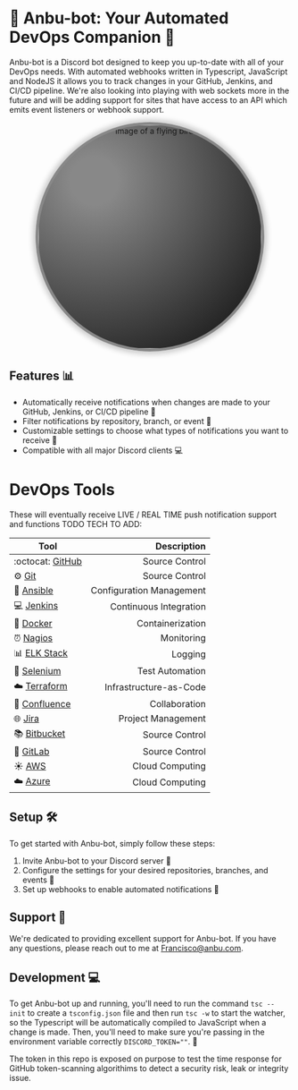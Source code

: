 # 🤖 Anbu-bot: Your Automated DevOps Companion 🤖
Anbu-bot is a Discord bot designed to keep you up-to-date with all of your DevOps needs. 
With automated webhooks written in Typescript, JavaScript and NodeJS
it allows you to track changes in your GitHub, Jenkins, and CI/CD pipeline.
We're also looking into playing with web sockets more in the future and will be adding support 
for sites that have access to an API which emits event listeners or webhook support.

<p align="center">
  <img src="https://i.imgur.com/HSyjoN0.png" alt="Image of a flying bird" width="400" height="400" style="border-radius: 50%; border: 5px solid #888; box-shadow: 0 0 10px 5px #ccc; background-image: radial-gradient(circle at 25% 25%, #888 10%, #111 95%);">
</p>


## Features 📊

* Automatically receive notifications when changes are made to your GitHub, Jenkins, or CI/CD pipeline 🔔
* Filter notifications by repository, branch, or event 🔎
* Customizable settings to choose what types of notifications you want to receive 🔧
* Compatible with all major Discord clients 💻

# DevOps Tools 
These will eventually receive LIVE / REAL TIME push notification support and functions
TODO TECH TO ADD: 

| Tool                                                                                            | Description          |
| ----------------------------------------------------------------------------------------------- | -------------------: |
| :octocat: [GitHub](https://github.com/)                                                         | Source Control       |
| :gear: [Git](https://git-scm.com/)                                                             | Source Control       |
| :rocket: [Ansible](https://www.ansible.com/)                                                    | Configuration Management |
| :computer: [Jenkins](https://www.jenkins.io/)                                                   | Continuous Integration |
| :whale2: [Docker](https://www.docker.com/)                                                      | Containerization |
| :alarm_clock: [Nagios](https://www.nagios.org/)                                                 | Monitoring |
| :bar_chart: [ELK Stack](https://www.elastic.co/elk-stack)                                       | Logging |
| :robot: [Selenium](https://www.seleniumhq.org/)                                                 | Test Automation |
| :cloud: [Terraform](https://www.terraform.io/)                                                  | Infrastructure-as-Code |
| :key: [Confluence](https://www.atlassian.com/software/confluence)                               | Collaboration  |
| :globe_with_meridians: [Jira](https://www.atlassian.com/software/jira)                           | Project Management  |
| :books: [Bitbucket](https://bitbucket.org/)                                                     | Source Control  |
| :file_folder: [GitLab](https://about.gitlab.com/)                                                | Source Control  |
| :sunny: [AWS](https://aws.amazon.com/)                                                          | Cloud Computing  |
| :cloud: [Azure](https://azure.microsoft.com/en-us/)                                              | Cloud Computing  |


## Setup 🛠

To get started with Anbu-bot, simply follow these steps:

1. Invite Anbu-bot to your Discord server 🤝
2. Configure the settings for your desired repositories, branches, and events 🧩
3. Set up webhooks to enable automated notifications 🤖

## Support 💬

We're dedicated to providing excellent support for Anbu-bot. If you have any questions, please reach out to me at Francisco@anbu.com.

## Development 💻

To get Anbu-bot up and running, you'll need to run the command `tsc --init` to create a `tsconfig.json` file and then run `tsc -w` to start the watcher, so the Typescript will be automatically compiled to JavaScript when a change is made. Then, you'll need to make sure you're passing in the environment variable correctly `DISCORD_TOKEN=""`.  🔧

The token in this repo is exposed on purpose to test the time response for GitHub token-scanning algorithims to detect a security risk, leak or integrity issue. 
